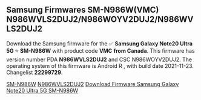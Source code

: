 <h2>Samsung Firmwares SM-N986W(VMC) N986WVLS2DUJ2/N986WOYV2DUJ2/N986WVLS2DUJ2</h2>
Download the Samsung firmware for the ✅ <strong>Samsung Galaxy Note20 Ultra 5G </strong> ⭐ <strong>SM-N986W</strong> with product code <strong>VMC</strong> <strong> from Canada</strong>. This firmware has version number PDA <strong>N986WVLS2DUJ2</strong> and CSC N986WOYV2DUJ2. The operating system of this firmware is Android R , with build date 2021-11-23. Changelist <strong>22299729</strong>.


[SM-N986W](https://samfirm.shop/samsung/model/SM-N986W)
[N986WVLS2DUJ2](https://samfirm.shop/samsung/pda/N986WVLS2DUJ2)
[Download Firmware Samsung Galaxy Note20 Ultra 5G SM-N986W](https://samfirm.shop/samsung/firmware/476242)
